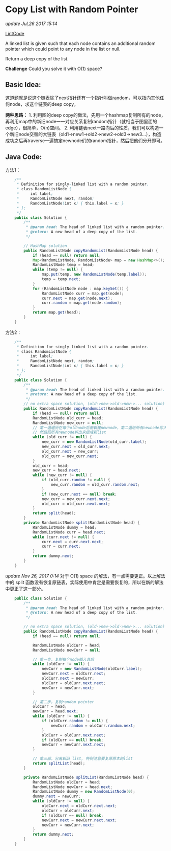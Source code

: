# Copy List with Random Pointer

_update Jul,26 2017 15:14_

[LintCode](http://www.lintcode.com/en/problem/copy-list-with-random-pointer/)

A linked list is given such that each node contains an additional random pointer which could point to any node in the list or null.

Return a deep copy of the list.

**Challenge**  Could you solve it with O\(1\) space?

## Basic Idea:

这道题就是说这个链表除了next指针还有一个指针叫做random，可以指向其他任何node，求这个链表的deep copy。

**两种思路：** 1. 利用图的deep copy的做法，先用一个hashmap复制所有的node，再利用map中的新旧node一一对应关系复制random指针（就相当于图里面的edge），很简单，O\(n\)空间。 2. 利用链表next一路向后的性质，我们可以构造一个新旧node交替的大链表（old1-&gt;new1-&gt;old2-&gt;new2-&gt;old3-&gt;new3...），构造成功之后再traverse一遍搞定newnode们的random指针，然后把他们分开即可。

## Java Code:

方法1：

```java
    /**
     * Definition for singly-linked list with a random pointer.
     * class RandomListNode {
     *     int label;
     *     RandomListNode next, random;
     *     RandomListNode(int x) { this.label = x; }
     * };
     */
    public class Solution {
        /**
         * @param head: The head of linked list with a random pointer.
         * @return: A new head of a deep copy of the list.
         */

        // HashMap solution
        public RandomListNode copyRandomList(RandomListNode head) {
            if (head == null) return null;
            Map<RandomListNode, RandomListNode> map = new HashMap<>();
            RandomListNode temp = head;
            while (temp != null) {
                map.put(temp, new RandomListNode(temp.label));
                temp = temp.next;
            }
            for (RandomListNode node : map.keySet()) {
                RandomListNode curr = map.get(node);
                curr.next = map.get(node.next);
                curr.random = map.get(node.random);
            }
            return map.get(head);
        }
    }
```

方法2：

```java
    /**
     * Definition for singly-linked list with a random pointer.
     * class RandomListNode {
     *     int label;
     *     RandomListNode next, random;
     *     RandomListNode(int x) { this.label = x; }
     * };
     */
    public class Solution {
        /**
         * @param head: The head of linked list with a random pointer.
         * @return: A new head of a deep copy of the list.
         */
        // no extra space solution, (old->new->old->new->... solution)
        public RandomListNode copyRandomList(RandomListNode head) {
            if (head == null) return null;
            RandomListNode old_curr = head;
            RandomListNode new_curr = null;
            // 第一遍遍历在每个oldnode后面新建newnode，第二遍给所有newnode写入random
            // 然后把所有newnode拆出来组成新list
            while (old_curr != null) {
                new_curr = new RandomListNode(old_curr.label);
                new_curr.next = old_curr.next;
                old_curr.next = new_curr;
                old_curr = new_curr.next;
            }
            old_curr = head;
            new_curr = head.next;
            while (new_curr != null) {
                if (old_curr.random != null) {
                    new_curr.random = old_curr.random.next;
                }
                if (new_curr.next == null) break;
                new_curr = new_curr.next.next;
                old_curr = old_curr.next.next;
            }
            return split(head);
        }
        private RandomListNode split(RandomListNode head) {
            RandomListNode dummy = head;
            RandomListNode curr = head.next;
            while (curr.next != null) {
                curr.next = curr.next.next;
                curr = curr.next;
            }
            return dummy.next;
        }
    }
```

_update Nov 26, 2017 0:14_ 对于 O\(1\) space 的解法，有一点需要更正。以上解法中的 split 函数没有恢复原链表，实际使用中肯定是需要恢复的，所以在新的解法中更正了这一部分。

```java
    public class Solution {
        /**
         * @param head: The head of linked list with a random pointer.
         * @return: A new head of a deep copy of the list.
         */

        // no extra space solution, (old->new->old->new->... solution)
        public RandomListNode copyRandomList(RandomListNode head) {
            if (head == null) return null;

            RandomListNode oldCurr = head;
            RandomListNode newCurr = null;

            // 第一步，复制每个node插入其后
            while (oldCurr != null) {
                newCurr = new RandomListNode(oldCurr.label);
                newCurr.next = oldCurr.next;
                oldCurr.next = newCurr;
                oldCurr = oldCurr.next.next;
                newCurr = newCurr.next;
            }

            // 第二步，复制random pointer
            oldCurr = head;
            newCurr = head.next;
            while (oldCurr != null) {
                if (oldCurr.random != null) {
                    newCurr.random = oldCurr.random.next;
                }
                oldCurr = oldCurr.next.next;
                if (oldCurr == null) break;
                newCurr = newCurr.next.next;
            }

            // 第三部，分离新旧 list, 特别注意要复原原本的list
            return splitList(head);
        }

        private RandomListNode splitList(RandomListNode head) {
            RandomListNode oldCurr = head;
            RandomListNode newCurr = head.next;
            RandomListNode dummy = new RandomListNode(0);
            dummy.next = newCurr;
            while (oldCurr != null) {
                oldCurr.next = oldCurr.next.next;
                oldCurr = oldCurr.next;
                if (oldCurr == null) break;
                newCurr.next = newCurr.next.next;
                newCurr = newCurr.next;
            }
            return dummy.next;
        }
    }
```

